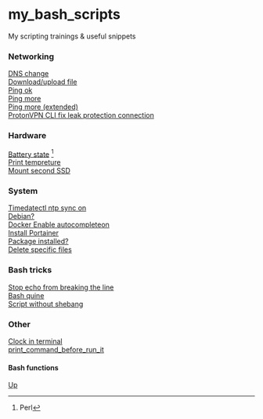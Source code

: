 # my_bash_scripts  
My scripting trainings & useful snippets  
  
### Networking  
[DNS change](https://github.com/gdlfr/my_bash_scripts/blob/master/0.0/dns_change)  
[Download/upload file](https://github.com/gdlfr/my_bash_scripts/blob/master/0.0/download_or_upload)  
[Ping ok](https://github.com/gdlfr/my_bash_scripts/blob/master/0.0/ping_ok)  
[Ping more](https://github.com/gdlfr/my_bash_scripts/blob/master/0.0/ping_more)  
[Ping more (extended)](https://github.com/gdlfr/my_bash_scripts/blob/master/0.0/ping_more2)  
[ProtonVPN CLI fix leak protection connection](https://github.com/gdlfr/my_bash_scripts/blob/master/0.0/reconnection_after_fail)  
### Hardware  
[Battery state](https://github.com/gdlfr/my_bash_scripts/blob/master/0.0/battery) [^1]  
[Print tempreture](https://github.com/gdlfr/my_bash_scripts/blob/master/3.linuxhint/print_temp)  
[Mount second SSD](https://github.com/gdlfr/my_bash_scripts/blob/master/0.0/mount_2d_ssd)  
### System  
[Timedatectl ntp sync on](https://github.com/gdlfr/my_bash_scripts/blob/master/0.0/TimeDateCTL_ntp_sync_on)  
[Debian?](https://github.com/gdlfr/my_bash_scripts/blob/master/0.0/check_debian-based)  
[Docker Enable autocompleteon](https://github.com/gdlfr/my_bash_scripts/blob/master/0.0/snippets/docker_auto_completion)  
[Install Portainer](https://github.com/gdlfr/my_bash_scripts/blob/master/0.0/snippets/install_portainer)  
[Package installed?](https://github.com/gdlfr/my_bash_scripts/blob/master/0.0/ssh_)  
[Delete specific files](https://github.com/gdlfr/my_bash_scripts/blob/master/0.0/delete_specific)  
  
### Bash tricks  
[Stop echo from breaking the line](https://github.com/gdlfr/my_bash_scripts/blob/master/0.0/stops_echo_from_breaking_the_line)  
[Bash quine](https://github.com/gdlfr/my_bash_scripts/blob/master/3.linuxhint/real_quine)  
[Script without shebang](https://github.com/gdlfr/my_bash_scripts/blob/master/0.0/script_without_shebang)  
### Other  
[Clock in terminal](https://github.com/gdlfr/my_bash_scripts/blob/master/0.0/clock)  
[print_command_before_run_it](https://github.com/gdlfr/my_bash_scripts/blob/master/0.0/snippets/print_command_before_run_it)  
#### Bash functions  
[Up](https://github.com/gdlfr/my_bash_scripts/blob/master/0.0/up)  
[^1]: Perl  
